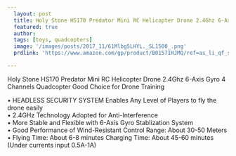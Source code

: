 ```yaml
---
  layout: post
  title: Holy Stone HS170 Predator Mini RC Helicopter Drone 2.4Ghz 6-Axis Gyro 4 Channels Quadcopter Good Choice for Drone Training
  featured: true
  author: 
  tags: [toys, quadcopters]
  image: '/images/posts/2017_11/61Mlbg5LHYL._SL1500_.png'
  prdlink: 'https://www.amazon.com/gp/product/B0157IHJMQ/ref=as_li_qf_sp_asin_il_tl?ie=UTF8&tag=ehdwhqkr-20&camp=1789&creative=9325&linkCode=as2&creativeASIN=B0157IHJMQ&linkId=788136d15f4c5ea05c9c6a3a7445bff4'

---
```



Holy Stone HS170 Predator Mini RC Helicopter Drone 2.4Ghz 6-Axis Gyro 4 Channels Quadcopter Good Choice for Drone Training



• HEADLESS SECURITY SYSTEM Enables Any Level of Players to fly the drone easily<br>
• 2.4GHz Technology Adopted for Anti-Interference<br>
• More Stable and Flexible with 6-Axis Gyro Stablization System<br>
• Good Performance of Wind-Resistant Control Range: About 30-50 Meters<br>
• Flying Time: About 6-8 minutes Charging Time: About 45-60 minutes (Under currents input 0.5A-1A)<br>